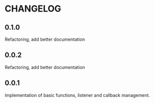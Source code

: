 # CHANGELOG

## 0.1.0

Refactoring, add better documentation

## 0.0.2

Refactoring, add better documentation

## 0.0.1

Implementation of basic functions, listener and callback management.
